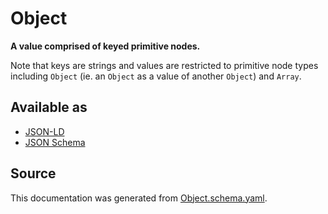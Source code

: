 # Object

**A value comprised of keyed primitive nodes.**

Note that keys are strings and values are restricted to primitive node types including `Object` (ie. an `Object` as a value of another `Object`) and `Array`.

## Available as

- [JSON-LD](https://schema.stenci.la/Object.jsonld)
- [JSON Schema](https://schema.stenci.la/v1/Object.schema.json)

## Source

This documentation was generated from [Object.schema.yaml](https://github.com/stencila/stencila/blob/master/schema/schema/Object.schema.yaml).
